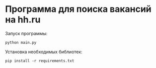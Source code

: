 # Программа для поиска вакансий на hh.ru

Запуск программы:

```
python main.py
```

Установка необходимых библиотек:
```
pip install -r requirements.txt
```

